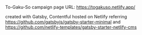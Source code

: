 To-Gaku-So campaign page
URL: https://togakuso.netlify.app/

created with Gatsby, Contentful
hosted on Netlify
referring https://github.com/gatsbyjs/gatsby-starter-minimal and https://github.com/netlify-templates/gatsby-starter-netlify-cms
